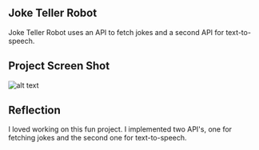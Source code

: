 ## Joke Teller Robot

Joke Teller Robot uses an API to fetch jokes and a second API for text-to-speech.

## Project Screen Shot

![alt text](https://i.ibb.co/g3mM4nC/joke-teller.png)

## Reflection

I loved working on this fun project. I implemented two API's, one for fetching jokes and the second one for text-to-speech.
